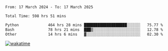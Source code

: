 <!--START_SECTION:waka-->

```txt
From: 17 March 2024 - To: 17 March 2025

Total Time: 598 hrs 51 mins

Python             464 hrs 28 mins ███████████████████░░░░░░   75.77 %
Bash               78 hrs 21 mins  ███▒░░░░░░░░░░░░░░░░░░░░░   12.78 %
Other              14 hrs 6 mins   ▓░░░░░░░░░░░░░░░░░░░░░░░░   02.30 %
```

<!--END_SECTION:waka-->
[![wakatime](https://wakatime.com/badge/user/5f89a63a-5294-4958-ad30-2b3455e63f2a.svg)](https://wakatime.com/@5f89a63a-5294-4958-ad30-2b3455e63f2a)
